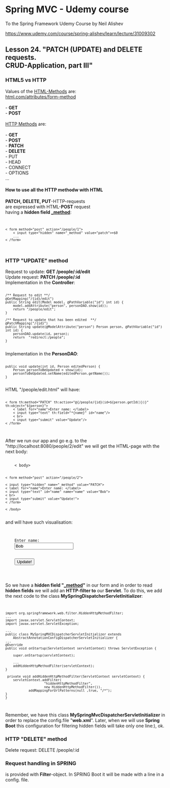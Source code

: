 # Spring MVC - Udemy course
To the Spring Framework Udemy Course by Neil Alishev

https://www.udemy.com/course/spring-alishev/learn/lecture/31009302

<h2>Lesson 24. "PATCH (UPDATE) and DELETE requests.
<br>CRUD-Application, part III"</h2>

<h3>HTML5 vs HTTP</h3>
Values of the <u>HTML-Methods</u> are:
<br>
<a href=html.com/attributes/form-method/>html.com/attributes/form-method</a>
<br>
<br>- <b>GET</b>
<br>- <b>POST</b>
<br>
<br><u>HTTP Methods</u> are:
<br>
<br>- <b>GET</b>
<br>- <b>POST</b>
<br>- <b>PATCH</b>
<br>- <b>DELETE</b>
<br>- PUT
<br>- HEAD
<br>- CONNECT
<br>- OPTIONS
<br> ...

<h4>How to use all the HTTP methodw with HTML</h4>

<b>PATCH, DELETE, PUT</b>-HTTP-requests 
<br>are expressed with HTML-<b>POST</b> request
<br>having a <b>hidden field <u>_method</u></b>:
<code>
    
    < form method="post" action="/people/1">
        < input type="hidden" name="_method" value="patch">=$0
        ...
    < /form>
</code>



<h3>HTTP "UPDATE" method</h3>
Request to update:   <b>GET /people/:id/edit</b>
<br>Update request:      <b>PATCH /people/:id</b>
<br>Implementation in the <b>Controller</b>:
<code>

    /** Request to edit **/
    @GetMapping("/{id}/edit")
    public String edit(Model model, @PathVariable("id") int id) {
        model.addAttribute("person", personDAO.show(id));
        return "/people/edit";
    }
    
    /** Request to update that has been edited  **/
    @PatchMapping("/{id}")
    public String update(@ModelAttribute("person") Person person, @PathVariable("id") int id) {
        personDAO.update(id, person);
        return  "redirect:/people";
    }

</code>
Implementation in the <b>PersonDAO</b>:
<code>
    
    public void update(int id, Person editedPerson) {
        Person personToBeUpdated = show(id);
        personToBeUpdated.setName(editedPerson.getName());
    }
</code>
HTML "/people/edit.html" will have:
    <code>

    < form th:method="PATCH" th:action="@{/people/{id}(id=${person.getId()})}" th:object="${person}">
        < label for="name">Enter name: </label>
        < input type="text" th:field="*{name}" id="name"/>
        < br>
        < input type="submit" value="Update"/>
    < /form>
    
</code>

After we run our app and go e.g. to the "http://localhost:8080/people/2/edit"
we will get the HTML-page with the next body:

<code>
    < body>

    < form method="post" action="/people/2">
    
    < input type="hidden" name="_method" value="PATCH">
    < label for="name">Enter name: </label>
    < input type="text" id="name" name="name" value="Bob">
    < br>
    < input type="submit" value="Update!">
    < /form>

    < /body>
</code>
and will have such visualisation:
<br>
<code>
<body>
<form method="post" action="/people/2"><input type="hidden" name="_method" value="PATCH">
    <label for="name">Enter name: </label>
    <input type="text" id="name" name="name" value="Bob">
    <br>
    <input type="submit" value="Update!">
</form>
</body>
</code>

So we have a <b>hidden field "<u>_method</u>"</b> in our
form and in order to read <b>hidden fields</b> we will
add an <b>HTTP-filter to</b> our <b>Servlet</b>.
To do this, we add the next code to the class <b>MySpringDispatcherServletInitializer</b>:
<code>

    import org.springframework.web.filter.HiddenHttpMethodFilter;
    ...
    import javax.servlet.ServletContext;
    import javax.servlet.ServletException;
    
    ...    
    public class MySpringMVCDispatcherServletInitializer extends
        AbstractAnnotationConfigDispatcherServletInitializer {
    ...
    @Override
    public void onStartup(ServletContext servletContext) throws ServletException {
        
        super.onStartup(servletContext);

        ...
        addHiddenHttpMethodFilter(servletContext);
    }

     private void addHiddenHttpMethodFilter(ServletContext servletContext) {
        servletContext.addFilter(
                        "hiddenHttpMethodFilter",
                        new HiddenHttpMethodFilter()).
                addMappingForUrlPatterns(null ,true, "/*");
    }
    }
</code>

Remember, we have this class <b>MySpringMvcDispatcherServletInitializer</b> in order to replace the
config.file "<b>web.xml</b>". Later, when we will use <b>Spring Boot</b> this configuration
for filtering hidden fields will take only one line:), ok.

<h3>HTTP "DELETE" method</h3>
Delete request: DELETE /people/:id

<h3>Request handling in SPRING</h3>
is provided with <b>Filter</b>-object.
In SPRING Boot it will be made with a line in a config. file.